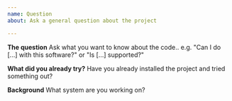 ```yaml
---
name: Question
about: Ask a general question about the project

---
```


**The question**
Ask what you want to know about the code.. e.g. "Can I do [...] with this software?" or "Is [...] supported?"

**What did you already try?**
Have you already installed the project and tried something out?

**Background**
What system are you working on?
